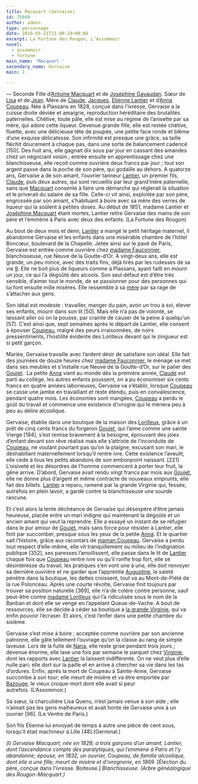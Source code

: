 ```yaml
---
title: Macquart (Gervaise)
id: 75949
author: admin
type: personnage
date: 2010-03-21T21:00:24+00:00
excerpt: La Fortune des Rougon, L’Assommoir
novel:
  - assommoir
  - fortune
main_name: 'Macquart '
secondary_name: Gervaise
main: 1

---
```

— Seconde Fille d’[Antoine Macquart][1] et de [Joséphine Gavaudan][2]. Sœur de [Lisa][3] et de [Jean][4]. Mère de [Claude][5], [Jacques][6], [Etienne Lantier][7] et d’[Anna Coupeau][8]. Née à Plassans en 1828, conçue dans l’ivresse, Gervaise a la cuisse droite déviée et amaigrie, reproduction héréditaire des brutalités paternelles. Chétive, toute pâle, elle est mise au régime de l’anisette par sa mère, qui adore cette liqueur. Devenue grande fille, elle est restée chétive, fluette, avec une délicieuse tête de poupée, une petite face ronde et blême d’une exquise délicatesse. Son infirmité est presque une grâce, sa taille fléchit doucement à chaque pas, dans une sorte de balancement cadencé [150]. Des huit ans, elle gagnait dix sous par jour en cassant des amandes chez un négociant voisin ; entrée ensuite en apprentissage chez une blanchisseuse, elle reçoit comme ouvrière deux francs par jour ; tout son argent passe dans la poche de son père, qui godaille au dehors. A quatorze ans, Gervaise a de son amant, l’ouvrier tanneur [Lantier][9], un premier fils, [Claude][5], puis deux autres, qui sont recueillis par leur grand’mère paternelle, sans que [Macquart][1] consente à faire une démarche qui réglerait la situation et le priverait du salaire de sa fille. Celle-ci vit ainsi, exploitée par son père, engrossée par son amant, s’habituant à boire avec sa mère des verres de liqueur qui la soûlent à petites doses. Au début de 1851, madame Lantier et [Joséphine Macquart][2] étant mortes, Lantier retire Gervaise des mains de son père et l’emmène à Paris avec deux des enfants. (La Fortune des Rougon)

Au bout de deux mois et demi, [Lantier][9] a mangé le petit héritage maternel, il abandonne Gervaise et les enfants dans une misérable chambre de l’hôtel Boncœur, boulevard de la Chapelle. Jetée ainsi sur le pavé de Paris, Gervaise est entrée comme ouvrière chez [madame Fauconnier][10], blanchisseuse, rue Neuve de la Goutte-d’Or. A vingt-deux ans, elle est grande, un peu mince, avec des traits fins, déjà tirés par les rudesses de sa vie [9]. Elle ne boit plus de liqueurs comme à Plassans, ayant failli en mourir un jour, ce qui l’a dégoûté des alcools. Son seul défaut est d’être très sensible, d’aimer tout le monde, de se passionner pour des personnes qui lui font ensuite mille misères. Elle ressemble à sa [mère][2] par sa rage de s’attacher aux gens.

Son idéal est modeste : travailler, manger du pain, avoir un trou à soi, élever ses enfants, mourir dans son lit [50]. Mais elle n’a pas de volonté, se laissant aller où on la pousse, par crainte de causer de la peine à quelqu’un [57]. C’est ainsi que, sept semaines après le départ de Lantier, elle consent à épouser [Coupeau][11], malgré des peurs irraisonnées, de noirs pressentiments, l’hostilité évidente des Lorilleux devant qui le zingueur est si petit garçon.

Mariée, Gervaise travaille avec l’ardent désir de satisfaire son idéal. Elle fait des journées de douze heures chez [madame Fauconnier][10], le ménage se met dans ses meubles et s’installe rue Neuve de la Goutte-d’Or, sur le palier des [Goujet][12].  La petite [Anna][8] vient au monde dès la première année, [Claude][5] est parti au collège, les autres enfants poussent, on a pu économiser six cents francs en quatre années laborieuses, Gervaise va s’établir, lorsque [Coupeau][11] se casse une jambe en travaillant et reste étendu, puis en convalescence, pendant quatre mois. Les économies sont mangées, [Coupeau][11] a perdu le goût du travail et commence une existence d’ivrogne qui le mènera peu à peu au délire alcoolique.

Gervaise, établie dans une boutique de la maison des [Lorilleux][13], grâce à un prêt de cinq cents francs du forgeron [Goujet][12], qui l’aime comme une sainte Vierge [194], s’est remise bravement à la besogne, éprouvant des joies d’enfant devant son rêve réalisé mais elle s’attriste de l’inconduite de [Coupeau][11], ne voulant pourtant pas qu’on la plaigne, excusant son mari, le déshabillant maternellement lorsqu’il rentre ivre. Cette existence l’aveulit, elle cède à tous les petits abandons de son embonpoint naissant. [221] L’oisiveté et les désordres de l’homme commencent à porter leur fruit, la gêne arrive. D’abord, Gervaise avait rendu vingt francs par mois aux [Goujet][12], elle ne donne plus d’argent et même contracte de nouveaux emprunts, elle fait des billets. [Lantier][14] a reparu, ramené par la grande Virginie qui, fessée, autrefois en plein lavoir, a gardé contre la blanchisseuse une sourde rancune.

Et c’est alors la lente déchéance de Gervaise qui désespère d’être jamais heureuse, placée entre un mari indigne qui maintenant la dégoûte et un ancien amant qui veut la reprendre. Elle a essayé un instant de se réfugier dans le pur amour de [Goujet][12], mais sans force pour résister à Lantier, elle finit par succomber, presque sous les yeux de la petite [Anna][8]. Et le quartier sait l’histoire, grâce aux racontars de [maman Coupeau][15]. Gervaise a perdu tout respect d’elle-même, elle vit tranquillement ou milieu de l’indignation publique [352], ses paresses l’amollissent, elle passe dans le lit de [Lantier][14] chaque fois que [Coupeau][11] rentre ivre ou qu’il ronfle trop fort, elle se désintéresse du travail, les pratiques s’en vont une à une, elle doit renvoyer sa dernière ouvrière et ne garder que l’apprentie [Augustine][16], la saleté pénètre dans la boutique, les dettes croissent, tout va au Mont-de-Piété de la rue Polonceau. Après une courte révolte, Gervaise finit toujours par trouver sa position naturelle [369], elle n’a de colère contre personne, sauf peut-être contre [madame Lorilleux][13] qui l’a ridiculisée sous le nom de la Banban et dont elle se venge en l’appelant Queue-de-Vache. A bout de ressources, elle se décide à céder sa boutique à [la grande Virginie][17], qui va enfin pouvoir l’écraser. Et alors, c’est l’enfer dans une petite chambre du sixième.

Gervaise s’est mise à boire ; acceptée comme ouvrière par son ancienne patronne, elle gâte tellement l’ouvrage qu’on la classe au rang de simple laveuse. Lors de la fuite de [Nana][8], elle reste grise pendant trois jours ; devenue énorme, elle lave une fois par semaine le parquet chez [Virginie][17], dont les rapports avec [Lantier][14] la laissent indifférente. On ne veut plus d’elle nulle pari; elle dort sur la paille et en arrive à chercher sa vie dans les tas d’ordures. Enfin, après la mort de Coupeau à Sainte-Anne, Gervaise succombe à son tour; elle meurt de misère et va être emportée par [Bazouge][18], le vieux croque-mort dont elle avait si peur autrefois. (L’Assommoir.)

Sa sœur, la charcutière Lisa Quenu, n’est jamais venue à son aide ; elle n’aimait pas les gens malheureux et avait honte de Gervaise unie à un ouvrier [96]. (Le Ventre de Paris.)

Son fils Étienne lui envoyait de temps à autre une pièce de cent sous, lorsqu’il était machineur à Lille [48].(Germinal.)

_(l) Gervaise Macquart, née en 1828; a trois garçons d’un amant, Lantier, dont l’ascendance compte des paralytiques, qui l’emmène à Paris et l’y abandonne; épouse, en 1832, un ouvrier, Coupeau, de famille alcoolique, dont elle a une fille; meurt de misère et d’ivrognerie, en 1869._ [Élection du père, conçue dans l’ivresse. Boiteuse.] _Blanchisseuse. (Arbre généalogique des Rougon-Macquart.)_

 [1]: /personnage/macquart-antoine/
 [2]: /personnage/gavaudan-josephine/
 [3]: /personnage/macquart-lisa/
 [4]: /personnage/macquart-jean/
 [5]: /personnage/lantier-claude/
 [6]: /personnage/lantier-jacques/
 [7]: /personnage/lantier-etienne/
 [8]: /personnage/nana/
 [9]: /personnage/lantier-auguste/
 [10]: /personnage/fauconnier-madame/
 [11]: /personnage/coupeau/
 [12]: /personnage/goujet/
 [13]: /personnage/lorilleux-madame/
 [14]: /personnage/lantier/
 [15]: /personnage/coupeau-maman/
 [16]: /personnage/augustine-2/
 [17]: /personnage/virginie-la-grande/
 [18]: /personnage/bazouge/